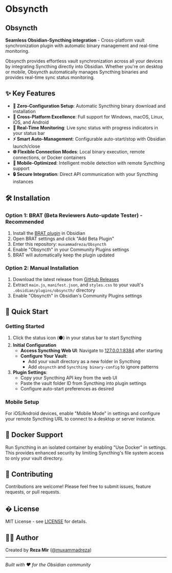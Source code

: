 # Obsyncth

## Obsyncth

**Seamless Obsidian-Syncthing integration** - Cross-platform vault synchronization plugin with automatic binary management and real-time monitoring.

Obsyncth provides effortless vault synchronization across all your devices by integrating Syncthing directly into Obsidian. Whether you're on desktop or mobile, Obsyncth automatically manages Syncthing binaries and provides real-time sync status monitoring.

## ✨ Key Features

- **🚀 Zero-Configuration Setup**: Automatic Syncthing binary download and installation
- **📱 Cross-Platform Excellence**: Full support for Windows, macOS, Linux, iOS, and Android
- **🔄 Real-Time Monitoring**: Live sync status with progress indicators in your status bar
- **⚡ Smart Auto-Management**: Configurable auto-start/stop with Obsidian launch/close
- **🌐 Flexible Connection Modes**: Local binary execution, remote connections, or Docker containers
- **🎯 Mobile-Optimized**: Intelligent mobile detection with remote Syncthing support
- **🔒 Secure Integration**: Direct API communication with your Syncthing instances

## 🛠️ Installation

### Option 1: BRAT (Beta Reviewers Auto-update Tester) - Recommended
1. Install the [BRAT plugin](https://github.com/TfTHacker/obsidian42-brat) in Obsidian
2. Open BRAT settings and click "Add Beta Plugin"
3. Enter this repository: `muxammadreza/Obsyncth`
4. Enable "Obsyncth" in your Community Plugins settings
5. BRAT will automatically keep the plugin updated

### Option 2: Manual Installation
1. Download the latest release from [GitHub Releases](https://github.com/muxammadreza/Obsyncth/releases)
2. Extract `main.js`, `manifest.json`, and `styles.css` to your vault's `.obsidian/plugins/obsyncth/` directory
3. Enable "Obsyncth" in Obsidian's Community Plugins settings

## 🚀 Quick Start

### Getting Started
1. Click the status icon (⚫) in your status bar to start Syncthing
2. **Initial Configuration**
   - **Access Syncthing Web UI**: Navigate to [127.0.0.1:8384](http://127.0.0.1:8384) after starting 
   - **Configure Your Vault**: 
     - Add your vault directory as a new folder in Syncthing
     - Add `obsyncth` and `Syncthing binary-config` to ignore patterns
3. **Plugin Settings**:
   - Copy your Syncthing API key from the web UI
   - Paste the vault folder ID from Syncthing into plugin settings
   - Configure auto-start preferences as desired

### Mobile Setup
For iOS/Android devices, enable "Mobile Mode" in settings and configure your remote Syncthing URL to connect to a desktop or server instance.

## 🐳 Docker Support

Run Syncthing in an isolated container by enabling "Use Docker" in settings. This provides enhanced security by limiting Syncthing's file system access to only your vault directory.

## 🤝 Contributing

Contributions are welcome! Please feel free to submit issues, feature requests, or pull requests.

## � License

MIT License - see [LICENSE](LICENSE) for details.

## 👨‍💻 Author

Created by **Reza Mir** ([@muxammadreza](https://github.com/muxammadreza))

---

*Built with ❤️ for the Obsidian community*
